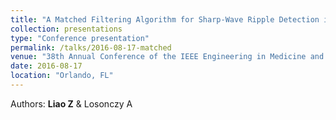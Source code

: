```yaml
---
title: "A Matched Filtering Algorithm for Sharp-Wave Ripple Detection in Hippocampal Local Field Potential Recordings"
collection: presentations 
type: "Conference presentation"
permalink: /talks/2016-08-17-matched
venue: "38th Annual Conference of the IEEE Engineering in Medicine and Biology Society"
date: 2016-08-17
location: "Orlando, FL"
---
```

Authors: <b>Liao Z</b> & Losonczy A
